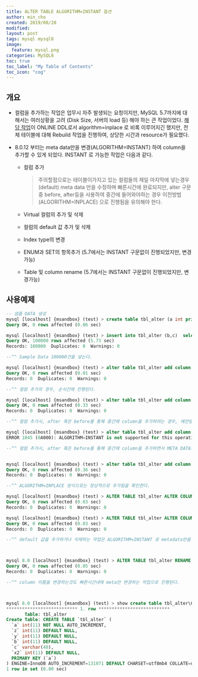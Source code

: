 ```yaml
---
title: ALTER TABLE ALGORITHM=INSTANT 옵션
author: min_cho
created: 2019/08/20
modified:
layout: post
tags: mysql mysql8
image:
  feature: mysql.png
categories: MySQL8
toc: true
toc_label: "My Table of Contents"
toc_icon: "cog"
---
```


## 개요

- 컬럼을 추가하는 작업은 업무시 자주 발생되는 요청이지만, MySQL 5.7까지에 대해서는 여러상황을 고려 (Disk Size, 서버의 load 등) 해야 하는 큰 작업이었다. [해당 작업](https://dev.mysql.com/doc/refman/5.7/en/innodb-online-ddl-operations.html#online-ddl-column-operations)이 ONLINE DDL로서 algorithm=inplace 로 비록 이루어지긴 했지만, 전체 테이블에 대해 Rebuild 작업을 진행하여, 상당한 시간과 resource가 필요했다.

- 8.0.12 부터는 meta data만을 변경(ALGORITHM=INSTANT) 하여 column을 추가할 수 있게 되었다. INSTANT 로 가능한 작업은 다음과 같다.

  - 컬럼 추가

    > 주의할점으로는 테이블이가지고 있는 컬럼들의 제일 마지막에 넣는경우 (default) meta data 만을 수정하며 빠른시간에 완료되지만, alter 구문 중 before, after등을 사용하여 중간에 들어와야하는 경우 이전방법(ALGORITHM=INPLACE) 으로 진행됨을 유의해야 한다.

  - Virtual 컬럼의 추가 및 삭제

  - 컬럼의 default 값 추가 및 삭제

  - Index type의 변경

  - ENUM과 SET의 항목추가 (5.7에서는 INSTANT 구문없이 진행되었지만, 변경가능)

  - Table 및 column rename (5.7에서는 INSTANT 구문없이 진행되었지만, 변경가능)





## 사용예제

```sql
-- 샘플 DATA 생성
mysql [localhost] {msandbox} (test) > create table tbl_alter (a int primary key auto_increment, b int, c varchar(40));
Query OK, 0 rows affected (0.06 sec)

mysql [localhost] {msandbox} (test) > insert into tbl_alter (b,c)  select round(rand()*10)+1 , uuid() from information_schema.columns A1, information_schema.columns B2 limit 100000;
Query OK, 100000 rows affected (5.73 sec)
Records: 100000  Duplicates: 0  Warnings: 0

--^^ Sample Data 100000건을 넣는다.

mysql [localhost] {msandbox} (test) > alter table tbl_alter add column x int;
Query OK, 0 rows affected (0.01 sec)
Records: 0  Duplicates: 0  Warnings: 0

--^^ 컬럼 추가의 경우, 순식간에 진행된다.

mysql [localhost] {msandbox} (test) > alter table tbl_alter add column y int after a;
Query OK, 0 rows affected (0.33 sec)
Records: 0  Duplicates: 0  Warnings: 0

--^^ 컬럼 추가시, after 혹은 before를 통해 중간에 column을 추가하려는 경우, 예전방식으로 동작된다. 시간이 0.33초로 늘어난것을 확인하자.

mysql [localhost] {msandbox} (test) > alter table tbl_alter add column z int after a, ALGORITHM=INSTANT;
ERROR 1845 (0A000): ALGORITHM=INSTANT is not supported for this operation. Try ALGORITHM=COPY/INPLACE.

--^^ 컬럼 추가시, after 혹은 before를 통해 중간에 column을 추가하면서 META DATA만 변경하는 INSTANT algorithm을 사용한다면, 에러가 발생한다.


mysql [localhost] {msandbox} (test) > alter table tbl_alter add column z int after a, ALGORITHM=INPLACE, LOCK=NONE;
Query OK, 0 rows affected (0.36 sec)
Records: 0  Duplicates: 0  Warnings: 0

--^^ ALGORITHM=INPLACE 방식으로는 정상적으로 추가됨을 확인한다.

mysql [localhost] {msandbox} (test) > ALTER TABLE tbl_alter ALTER COLUMN c SET DEFAULT 'defaultValue', ALGORITHM=INSTANT;
Query OK, 0 rows affected (0.03 sec)
Records: 0  Duplicates: 0  Warnings: 0

mysql [localhost] {msandbox} (test) > ALTER TABLE tbl_alter ALTER COLUMN c DROP DEFAULT, ALGORITHM=INSTANT;
Query OK, 0 rows affected (0.03 sec)
Records: 0  Duplicates: 0  Warnings: 0

--^^ default 값을 추가하거나 삭제하는 작업은 ALGORITHM=INSTANT 로 metadata만을 수정하여 작업가능하다.



mysql 8.0 [localhost] {msandbox} (test) > ALTER TABLE tbl_alter RENAME COLUMN x to x2;
Query OK, 0 rows affected (0.05 sec)
Records: 0  Duplicates: 0  Warnings: 0

--^^ column 이름을 변경하는것도 빠른시간내에 meta만 변경하는 작업으로 진행된다.



mysql 8.0 [localhost] {msandbox} (test) > show create table tbl_alter\G
*************************** 1. row ***************************
       Table: tbl_alter
Create Table: CREATE TABLE `tbl_alter` (
  `a` int(11) NOT NULL AUTO_INCREMENT,
  `z` int(11) DEFAULT NULL,
  `y` int(11) DEFAULT NULL,
  `b` int(11) DEFAULT NULL,
  `c` varchar(40),
  `x2` int(11) DEFAULT NULL,
  PRIMARY KEY (`a`)
) ENGINE=InnoDB AUTO_INCREMENT=131071 DEFAULT CHARSET=utf8mb4 COLLATE=utf8mb4_0900_ai_ci
1 row in set (0.00 sec)
```
